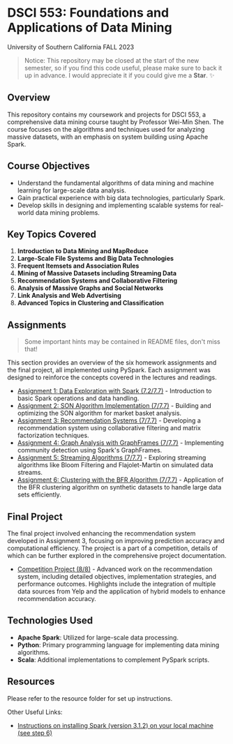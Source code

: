 
# DSCI 553: Foundations and Applications of Data Mining

University of Southern California FALL 2023

> Notice: This repository may be closed at the start of the new semester, so if you find this code useful, please make sure to back it up in advance. I would appreciate it if you could give me a **Star**. :sparkles:

## Overview

This repository contains my coursework and projects for DSCI 553, a comprehensive data mining course taught by Professor Wei-Min Shen. The course focuses on the algorithms and techniques used for analyzing massive datasets, with an emphasis on system building using Apache Spark.

## Course Objectives

- Understand the fundamental algorithms of data mining and machine learning for large-scale data analysis.
- Gain practical experience with big data technologies, particularly Spark.
- Develop skills in designing and implementing scalable systems for real-world data mining problems.

## Key Topics Covered

1. **Introduction to Data Mining and MapReduce**
2. **Large-Scale File Systems and Big Data Technologies**
3. **Frequent Itemsets and Association Rules**
4. **Mining of Massive Datasets including Streaming Data**
5. **Recommendation Systems and Collaborative Filtering**
6. **Analysis of Massive Graphs and Social Networks**
7. **Link Analysis and Web Advertising**
8. **Advanced Topics in Clustering and Classification**

## Assignments

> Some important hints may be contained in README files, don't miss that!

This section provides an overview of the six homework assignments and the final project, all implemented using PySpark. Each assignment was designed to reinforce the concepts covered in the lectures and readings.

- [Assignment 1: Data Exploration with Spark (7.2/7.7)](Assignments/Assignment1/README.md) - Introduction to basic Spark operations and data handling.
- [Assignment 2: SON Algorithm Implementation (7/7.7)](Assignments/Assignment2/README.md) - Building and optimizing the SON algorithm for market basket analysis. 
- [Assignment 3: Recommendation Systems (7/7.7)](Assignments/Assignment3/README.md) - Developing a recommendation system using collaborative filtering and matrix factorization techniques.
- [Assignment 4: Graph Analysis with GraphFrames (7/7.7)](Assignments/Assignment4/README.md) - Implementing community detection using Spark's GraphFrames.
- [Assignment 5: Streaming Algorithms (7/7.7)](Assignments/Assignment5/README.md) - Exploring streaming algorithms like Bloom Filtering and Flajolet-Martin on simulated data streams.
- [Assignment 6: Clustering with the BFR Algorithm (7/7.7)](Assignments/Assignment6/README.md) - Application of the BFR clustering algorithm on synthetic datasets to handle large data sets efficiently.

## Final Project

The final project involved enhancing the recommendation system developed in Assignment 3, focusing on improving prediction accuracy and computational efficiency. The project is a part of a competition, details of which can be further explored in the comprehensive project documentation.

- [Competition Project (8/8)](Assignments/Competition/README.md) - Advanced work on the recommendation system, including detailed objectives, implementation strategies, and performance outcomes. Highlights include the integration of multiple data sources from Yelp and the application of hybrid models to enhance recommendation accuracy.

## Technologies Used

- **Apache Spark**: Utilized for large-scale data processing.
- **Python**: Primary programming language for implementing data mining algorithms.
- **Scala**: Additional implementations to complement PySpark scripts.

## Resources

Please refer to the resource folder for set up instructions.

Other Useful Links:

- [Instructions on installing Spark (version 3.1.2) on your local machine (see step 6)](https://www.simplilearn.com/tutorials/apache-spark-tutorial/install-spark)
